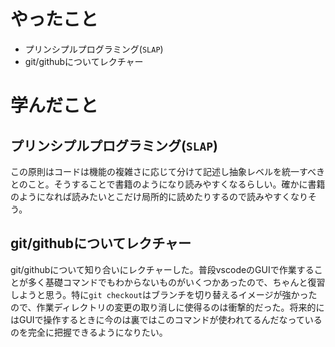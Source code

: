 # やったこと
- プリンシプルプログラミング(`SLAP`)
- git/githubについてレクチャー

# 学んだこと

## プリンシプルプログラミング(`SLAP`)
この原則はコードは機能の複雑さに応じて分けて記述し抽象レベルを統一すべきとのこと。そうすることで書籍のようになり読みやすくなるらしい。確かに書籍のようになれば読みたいとこだけ局所的に読めたりするので読みやすくなりそう。

## git/githubについてレクチャー
git/githubについて知り合いにレクチャーした。普段vscodeのGUIで作業することが多く基礎コマンドでもわからないものがいくつかあったので、ちゃんと復習しようと思う。特に`git checkout`はブランチを切り替えるイメージが強かったので、作業ディレクトリの変更の取り消しに使得るのは衝撃的だった。将来的にはGUIで操作するときに今のは裏ではこのコマンドが使われてるんだなっているのを完全に把握できるようになりたい。
